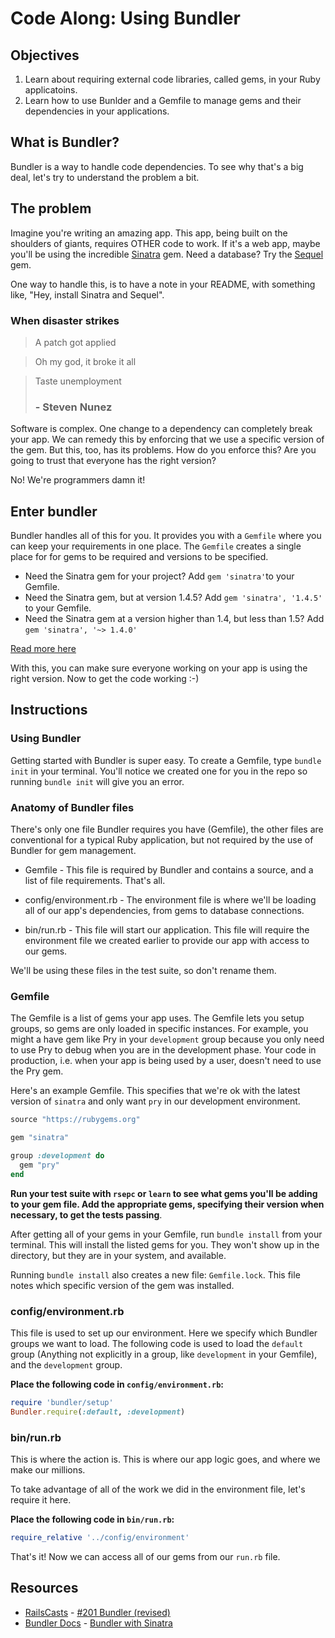 # Code Along: Using Bundler

## Objectives

1. Learn about requiring external code libraries, called gems, in your Ruby applicatoins. 
2. Learn how to use Bunlder and a Gemfile to manage gems and their dependencies in your applications. 

## What is Bundler?

Bundler is a way to handle code dependencies. To see why that's a big deal, let's try to understand the problem a bit.

## The problem
Imagine you're writing an amazing app. This app, being built on the shoulders of giants, requires OTHER code to work. If it's a web app, maybe you'll be using the incredible [Sinatra](http://www.sinatrarb.com/) gem. Need a database? Try the [Sequel](https://github.com/jeremyevans/sequel) gem.

One way to handle this, is to have a note in your README, with something like, "Hey, install Sinatra and Sequel".

### When disaster strikes

>A patch got applied

>Oh my god, it broke it all

>Taste unemployment
> ### - Steven Nunez

Software is complex. One change to a dependency can completely break your app. We can remedy this by enforcing that we use a specific version of the gem. But this, too, has its problems. How do you enforce this? Are you going to trust that everyone has the right version?

No! We're programmers damn it!

## Enter bundler

Bundler handles all of this for you. It provides you with a `Gemfile` where you can keep your requirements in one place. The `Gemfile` creates a single place for for gems to be required and versions to be specified.

- Need the Sinatra gem for your project? Add `gem 'sinatra'`to  your Gemfile.
- Need the Sinatra gem, but at version 1.4.5? Add `gem 'sinatra', '1.4.5'` to your Gemfile.
- Need the Sinatra gem at a version higher than 1.4, but less than 1.5? Add `gem 'sinatra', '~> 1.4.0'`

[Read more here](http://bundler.io/gemfile.html)

With this, you can make sure everyone working on your app is using the right version. Now to get the code working :-)

## Instructions

### Using Bundler

Getting started with Bundler is super easy. To create a Gemfile, type `bundle init` in your terminal. You'll notice we created one for you in the repo so running `bundle init` will give you an error.

###  Anatomy of Bundler files
There's only one file Bundler requires you have (Gemfile), the other files are conventional for a typical Ruby application, but not required by the use of Bundler for gem management. 

- Gemfile - This file is required by Bundler and contains a source, and a list of file requirements. That's all.
- config/environment.rb - The environment file is where we'll be loading all of our app's dependencies, from gems to database connections.

- bin/run.rb - This file will start our application. This file will require the environment file we created earlier to provide our app with access to our gems.

We'll be using these files in the test suite, so don't rename them.

### Gemfile

The Gemfile is a list of gems your app uses. The Gemfile lets you setup groups, so gems are only loaded in specific instances. For example, you might a have gem like Pry in your `development` group because you only need to use Pry to debug when you are in the development phase. Your code in production, i.e. when your app is being used by a user, doesn't need to use the Pry gem. 

Here's an example Gemfile. This specifies that we're ok with the latest version of `sinatra` and only want `pry` in our development environment.

``` ruby
source "https://rubygems.org"

gem "sinatra"

group :development do
  gem "pry"
end
```

**Run your test suite with `rsepc` or `learn` to see what gems you'll be adding to your gem file. Add the appropriate gems, specifying their version when necessary, to get the tests passing**.  

After getting all of your gems in your Gemfile, run `bundle install` from your terminal. This will install the listed gems for you. They won't show up in the directory, but they are in your system, and available.

Running `bundle install` also creates a new file: `Gemfile.lock`. This file notes which specific version of the gem was installed.


### config/environment.rb

This file is used to set up our environment. Here we specify which Bundler groups we want to load. The following code is used to load the `default` group (Anything not explicitly in a group, like `development` in your Gemfile), and the `development` group.

**Place the following code in `config/environment.rb`:** 

``` ruby
require 'bundler/setup'
Bundler.require(:default, :development)
```

### bin/run.rb

This is where the action is. This is where our app logic goes, and where we make our millions.

To take advantage of all of the work we did in the environment file, let's require it here.

**Place the following code in `bin/run.rb`:**

``` ruby
require_relative '../config/environment'
```

That's it! Now we can access all of our gems from our `run.rb` file.

## Resources
* [RailsCasts](http://railscasts.com/) - [#201 Bundler (revised)](http://railscasts.com/episodes/201-bundler-revised)
* [Bundler Docs](http://bundler.io/) - [Bundler with Sinatra](http://bundler.io/sinatra.html)
